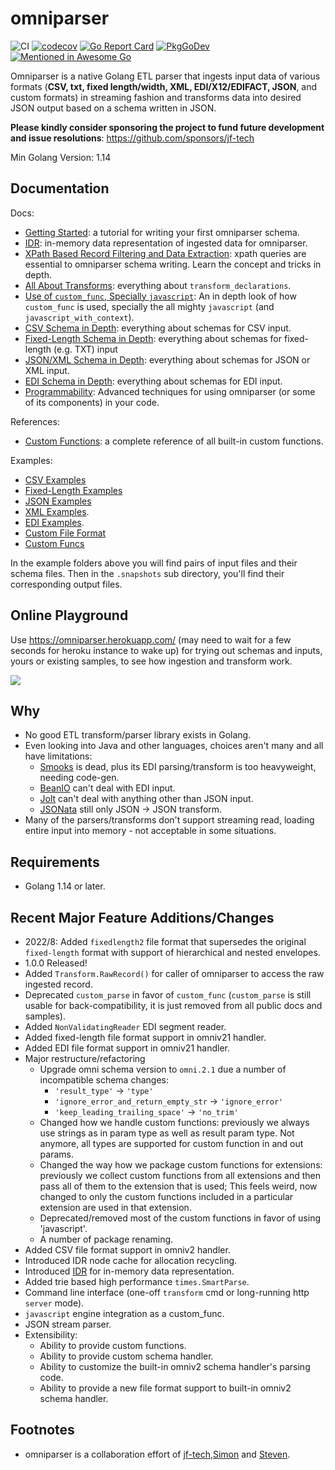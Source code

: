 # omniparser
![CI](https://github.com/jf-tech/omniparser/workflows/CI/badge.svg)
[![codecov](https://codecov.io/gh/jf-tech/omniparser/branch/master/graph/badge.svg)](https://codecov.io/gh/jf-tech/omniparser)
[![Go Report Card](https://goreportcard.com/badge/github.com/jf-tech/omniparser)](https://goreportcard.com/report/github.com/jf-tech/omniparser)
[![PkgGoDev](https://pkg.go.dev/badge/github.com/jf-tech/omniparser)](https://pkg.go.dev/github.com/jf-tech/omniparser)
[![Mentioned in Awesome Go](https://awesome.re/mentioned-badge.svg)](https://github.com/avelino/awesome-go)

Omniparser is a native Golang ETL parser that ingests input data of various formats (**CSV, txt, fixed length/width,
XML, EDI/X12/EDIFACT, JSON**, and custom formats) in streaming fashion and transforms data into desired JSON output
based on a schema written in JSON.

**Please kindly consider sponsoring the project to fund future development and issue resolutions**: https://github.com/sponsors/jf-tech

Min Golang Version: 1.14

## Documentation

Docs:
- [Getting Started](./doc/gettingstarted.md): a tutorial for writing your first omniparser schema.
- [IDR](./doc/idr.md): in-memory data representation of ingested data for omniparser.
- [XPath Based Record Filtering and Data Extraction](./doc/xpath.md): xpath queries are essential to omniparser schema
writing. Learn the concept and tricks in depth.
- [All About Transforms](./doc/transforms.md): everything about `transform_declarations`.
- [Use of `custom_func`, Specially `javascript`](./doc/use_of_custom_funcs.md): An in depth look of how `custom_func`
is used, specially the all mighty `javascript` (and `javascript_with_context`).
- [CSV Schema in Depth](./doc/csv_in_depth.md): everything about schemas for CSV input.
- [Fixed-Length Schema in Depth](./doc/fixedlength2_in_depth.md): everything about schemas for fixed-length (e.g. TXT)
input
- [JSON/XML Schema in Depth](./doc/json_xml_in_depth.md): everything about schemas for JSON or XML input.
- [EDI Schema in Depth](./doc/edi_in_depth.md): everything about schemas for EDI input.
- [Programmability](./doc/programmability.md): Advanced techniques for using omniparser (or some of its components) in
your code.

References:
- [Custom Functions](./doc/customfuncs.md): a complete reference of all built-in custom functions.

Examples:
- [CSV Examples](extensions/omniv21/samples/csv)
- [Fixed-Length Examples](extensions/omniv21/samples/fixedlength2)
- [JSON Examples](extensions/omniv21/samples/json)
- [XML Examples](extensions/omniv21/samples/xml).
- [EDI Examples](extensions/omniv21/samples/edi).
- [Custom File Format](extensions/omniv21/samples/customfileformats/jsonlog)
- [Custom Funcs](extensions/omniv21/samples/customfuncs)

In the example folders above you will find pairs of input files and their schema files. Then in the
`.snapshots` sub directory, you'll find their corresponding output files.

## Online Playground

Use https://omniparser.herokuapp.com/ (may need to wait for a few seconds for heroku instance to wake up)
for trying out schemas and inputs, yours or existing samples, to see how ingestion and transform work.

![](./cli/cmd/web/playground-demo.gif)

## Why
- No good ETL transform/parser library exists in Golang.
- Even looking into Java and other languages, choices aren't many and all have limitations:
    - [Smooks](https://www.smooks.org/) is dead, plus its EDI parsing/transform is too heavyweight, needing code-gen.
    - [BeanIO](http://beanio.org/) can't deal with EDI input.
    - [Jolt](https://github.com/bazaarvoice/jolt) can't deal with anything other than JSON input.
    - [JSONata](https://jsonata.org/) still only JSON -> JSON transform.
- Many of the parsers/transforms don't support streaming read, loading entire input into memory - not acceptable in some
situations.

## Requirements
- Golang 1.14 or later.

## Recent Major Feature Additions/Changes
- 2022/8: Added `fixedlength2` file format that supersedes the original `fixed-length` format with support of hierarchical and nested envelopes.
- 1.0.0 Released!
- Added `Transform.RawRecord()` for caller of omniparser to access the raw ingested record.
- Deprecated `custom_parse` in favor of `custom_func` (`custom_parse` is still usable for
back-compatibility, it is just removed from all public docs and samples).
- Added `NonValidatingReader` EDI segment reader.
- Added fixed-length file format support in omniv21 handler.
- Added EDI file format support in omniv21 handler.
- Major restructure/refactoring
    - Upgrade omni schema version to `omni.2.1` due a number of incompatible schema changes:
        - `'result_type'` -> `'type'`
        - `'ignore_error_and_return_empty_str` -> `'ignore_error'`
        - `'keep_leading_trailing_space'` -> `'no_trim'`
    - Changed how we handle custom functions: previously we always use strings as in param type as well as result param
    type. Not anymore, all types are supported for custom function in and out params.
    - Changed the way how we package custom functions for extensions: previously we collect custom functions from all
    extensions and then pass all of them to the extension that is used; This feels weird, now changed to only the custom
    functions included in a particular extension are used in that extension.
    - Deprecated/removed most of the custom functions in favor of using 'javascript'.
    - A number of package renaming.
- Added CSV file format support in omniv2 handler.
- Introduced IDR node cache for allocation recycling.
- Introduced [IDR](./doc/idr.md) for in-memory data representation.
- Added trie based high performance `times.SmartParse`.
- Command line interface (one-off `transform` cmd or long-running http `server` mode).
- `javascript` engine integration as a custom_func.
- JSON stream parser.
- Extensibility:
    - Ability to provide custom functions.
    - Ability to provide custom schema handler.
    - Ability to customize the built-in omniv2 schema handler's parsing code.
    - Ability to provide a new file format support to built-in omniv2 schema handler.

## Footnotes
- omniparser is a collaboration effort of [jf-tech](https://github.com/jf-tech/),[Simon](https://github.com/liangxibing)
and [Steven](http://github.com/wangjia007bond).
